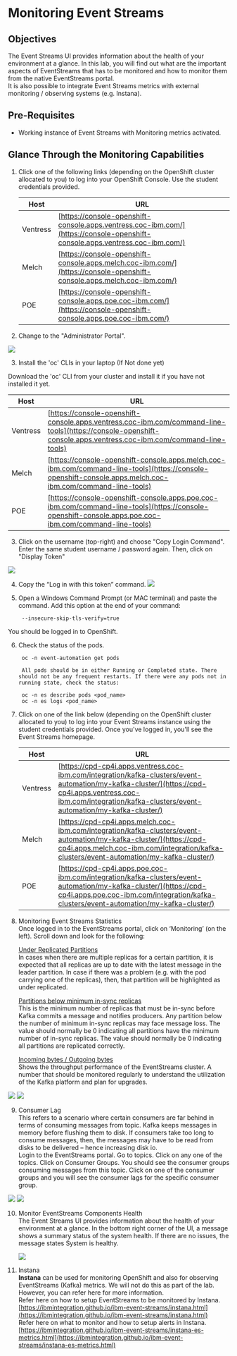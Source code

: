 # Monitoring Event Streams


## Objectives

The Event Streams UI provides information about the health of your environment at a glance. In this lab, you will find out what are the important aspects of EventStreams that has to be monitored and how to monitor them from the native EventStreams portal.   
It is also possible to integrate Event Streams metrics with external monitoring / observing systems (e.g. Instana). 


## Pre-Requisites

* Working instance of Event Streams with Monitoring metrics activated.



## Glance Through the Monitoring Capabilities

1. Click one of the following links (depending on the OpenShift cluster allocated to you) to log into your OpenShift Console. Use the student credentials provided. 

    | Host | URL |
    | --- | --- |
    | Ventress | [https://console-openshift-console.apps.ventress.coc-ibm.com/](https://console-openshift-console.apps.ventress.coc-ibm.com/) |
    | Melch| [https://console-openshift-console.apps.melch.coc-ibm.com/](https://console-openshift-console.apps.melch.coc-ibm.com/) |
    | POE | [https://console-openshift-console.apps.poe.coc-ibm.com/](https://console-openshift-console.apps.poe.coc-ibm.com/) |  

2. Change to the "Administrator Portal". 

![](images/50.jpg)

3. Install the 'oc' CLIs in your laptop (If Not done yet)   

Download the 'oc' CLI from your cluster and install it if you have not installed it yet.  

| Host | URL |
| --- | --- |
| Ventress | [https://console-openshift-console.apps.ventress.coc-ibm.com/command-line-tools](https://console-openshift-console.apps.ventress.coc-ibm.com/command-line-tools) |
| Melch| [https://console-openshift-console.apps.melch.coc-ibm.com/command-line-tools](https://console-openshift-console.apps.melch.coc-ibm.com/command-line-tools) |
| POE | [https://console-openshift-console.apps.poe.coc-ibm.com/command-line-tools](https://console-openshift-console.apps.poe.coc-ibm.com/command-line-tools) |    


3. Click on the username (top-right) and choose "Copy Login Command". Enter the same student username / password again. Then, click on "Display Token"

![](images/58.jpg)

4. Copy the “Log in with this token” command.
![](images/59.jpg)

5. Open a Windows Command Prompt (or MAC terminal) and paste the command. Add this option at the end of your command:   

		--insecure-skip-tls-verify=true

You should be logged in to OpenShift. 


6. Check the status of the pods.   

		oc -n event-automation get pods 

		All pods should be in either Running or Completed state. There should not be any frequent restarts. If there were any pods not in running state, check the status:

		oc -n es describe pods <pod_name>
		oc -n es logs <pod_name>

7. Click on one of the link below (depending on the OpenShift cluster allocated to you) to log into your Event Streams instance using the student credentials provided. Once you've logged in, you'll see the Event Streams homepage.

    | Host | URL |
    | --- | --- |
    | Ventress | [https://cpd-cp4i.apps.ventress.coc-ibm.com/integration/kafka-clusters/event-automation/my-kafka-cluster/](https://cpd-cp4i.apps.ventress.coc-ibm.com/integration/kafka-clusters/event-automation/my-kafka-cluster/) |
    | Melch| [https://cpd-cp4i.apps.melch.coc-ibm.com/integration/kafka-clusters/event-automation/my-kafka-cluster/](https://cpd-cp4i.apps.melch.coc-ibm.com/integration/kafka-clusters/event-automation/my-kafka-cluster/) |
    | POE | [https://cpd-cp4i.apps.poe.coc-ibm.com/integration/kafka-clusters/event-automation/my-kafka-cluster/](https://cpd-cp4i.apps.poe.coc-ibm.com/integration/kafka-clusters/event-automation/my-kafka-cluster/) |  

8. Monitoring Event Streams Statistics   
Once logged in to the EventStreams portal, click on ‘Monitoring’ (on the left). Scroll down and look for the following:      

	<u>Under Replicated Partitions </u>   
	In cases when there are multiple replicas for a certain partition, it is expected that all replicas are up to date with the latest message in the leader partition. In case if there was a problem (e.g. with the pod carrying one of the replicas), then, that partition will be highlighted as under replicated.    

	<u>Partitions below minimum in-sync replicas</u>   
	This is the minimum number of replicas that must be in-sync before Kafka commits a message and notifies producers. Any partition below the number of minimum in-sync replicas may face message loss. The value should normally be 0 indicating all partitions have the minimum number of in-sync replicas.  The value should normally be 0 indicating all partitions are replicated correctly.   

	<u>Incoming bytes / Outgoing bytes </u>   
	Shows the throughput performance of the EventStreams cluster. A number that should be monitored regularly to understand the utilization of the Kafka platform and plan for upgrades. 

![](images/60.jpg) 
![](images/61.jpg) 


9. Consumer Lag   
This refers to a scenario where certain consumers are far behind in terms of consuming messages from topic. Kafka keeps messages in memory before flushing them to disk. If consumers take too long to consume messages, then, the messages may have to be read from disks to be delivered – hence increasing disk io.    
Login to the EventStreams portal. Go to topics. Click on any one of the topics. Click on Consumer Groups. You should see the consumer groups consuming messages from this topic. Click on one of the consumer groups and you will see the consumer lags for the specific consumer group.

![](images/62.jpg) 
![](images/63.jpg) 

10. Monitor EventStreams Components Health   
The Event Streams UI provides information about the health of your environment at a glance. In the bottom right corner of the UI, a message shows a summary status of the system health. If there are no issues, the message states System is healthy.

	![](images/64.jpg) 


11. Instana   
**Instana** can be used for monitoring OpenShift and also for observing EventStreams (Kafka) metrics. 
We will not do this as part of the lab. However, you can refer here for more information.   
Refer here on how to setup EventStreams to be monitored by Instana.   
[https://ibmintegration.github.io/ibm-event-streams/instana.html](https://ibmintegration.github.io/ibm-event-streams/instana.html)   
Refer here on what to monitor and how to setup alerts in Instana.   
[https://ibmintegration.github.io/ibm-event-streams/instana-es-metrics.html](https://ibmintegration.github.io/ibm-event-streams/instana-es-metrics.html)








